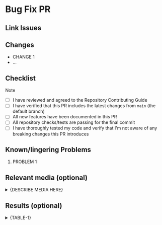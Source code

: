 # Bug Fix PR

<!-- Summarize fixes and here -->

## Link Issues

<!-- 
Reference an open Issue here.

If this PR doesn't address an open Issue, please open one before submitting the PR.
Use the Issue to provide supporting evidence or citations for the bug or fix.

-->

## Changes 

<!-- Add bullet list of changes -->

- CHANGE 1
- ...

## Checklist

Note

<!-- Only PRs where author has completed all outlined items will be reviewed. Marking these as complete without actually completing them will not help your case, please do not attempt this at it will waste time. -->

- [ ] I have reviewed and agreed to the Repository Contributing Guide
- [ ] I have verified that this PR includes the latest changes from `main` (the default branch)
- [ ] All new features have been documented in this PR
- [ ] All repository checks/tests are passing for the final commit
- [ ] I have thoroughly tested my code and verify that I'm not aware of any breaking changes this PR introduces

## Known/lingering Problems

1. PROBLEM 1

## Relevant media (optional)

<!-- Add relevant media (optional) under each sub-section -->

<details><summary>{DESCRIBE MEDIA HERE}</summary>
<p>

<!-- Replace this line with media -->

![Example image](https://raw.githubusercontent.com/ultralytics/assets/main/logo/Ultralytics_Logotype_Original.svg)

</p>
</details> 

## Results (optional)

<!-- Include table formatted results  if relevant -->

<details><summary>{TABLE-1}</summary>
<p>

| A | B | C | D |
|---|---|---|---|
| 0 |   |   |   |
| 1 |   |   |   |
| - | - | - | - |

</p>
</details> 
